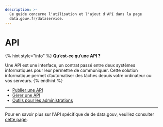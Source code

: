 ```yaml
---
description: >-
  Ce guide concerne l'utilisation et l'ajout d'API dans la page
  data.gouv.fr/dataservice.
---
```


# API

{% hint style="info" %}
**Qu’est-ce qu’une API ?**

Une API est une interface, un contrat passé entre deux systèmes informatiques pour leur permettre de communiquer. Cette solution informatique permet d’automatiser des tâches depuis votre ordinateur ou vos serveurs.
{% endhint %}

* [Publier une API](publier-une-api.md)
* [Gérer une API](gerer-une-api.md)
* [Outils pour les administrations](outils-pour-les-administrations/)

***

Pour en savoir plus sur l'API spécifique de de data.gouv, veuillez consulter [cette page](<README (1).md>).
